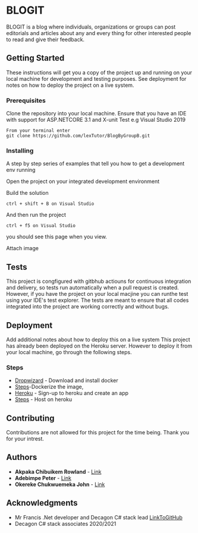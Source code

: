 # BLOGIT

BLOGIT is a blog where individuals, organizations or groups can post editorials and articles about any and every thing for other interested people to read and give their feedback.

## Getting Started

These instructions will get you a copy of the project up and running on your local machine for development and testing purposes. See deployment for notes on how to deploy the project on a live system.

### Prerequisites

Clone the repository into your local machine.
Ensure that you have an IDE with support for ASP.NETCORE 3.1 and X-unit Test e.g Visual Studio 2019

```
From your terminal enter
git clone https://github.com/lexTutor/BlogByGroupB.git 
```

### Installing

A step by step series of examples that tell you how to get a development env running

Open the project on your integrated development environment

Build the solution
```
ctrl + shift + B on Visual Studio
```

And then run the project

```
ctrl + f5 on Visual Studio
```

you should see this page when you view.

Attach image

## Tests

This project is congfigured with gitbhub actiouns for continuous integration and delivery, so tests run automatically when a pull request is created. However, if you have the project on your local macjine you can runthe test using your IDE's test explorer.
The tests are meant to ensure that all codes integrated into the project are working correctly and without bugs.

## Deployment

Add additional notes about how to deploy this on a live system
This project has already been deployed on the Heroku server. 
However to deploy it from your local machine, go through the following steps.

### Steps

* [Dropwizard](https://docs.docker.com/desktop/) - Download and install docker
* [Steps](https://docs.docker.com/engine/examples/dotnetcore/)-Dockerize the image, 
* [Heroku](https://www.heroku.com/) - Sign-up to heroku and create an app
* [Steps](https://dev.to/alrobilliard/deploying-net-core-to-heroku-1lfe) - Host on heroku

## Contributing

Contributions are not allowed for this project for the time being. Thank you for your intrest.

## Authors

* **Akpaka Chibuikem Rowland** - [Link](https://kingdomprofilepage.herokuapp.com/)
* **Adebimpe Peter** - [Link](https://peteradebimpe.herokuapp.com/)
* **Okereke Chukwuemeka John** - [Link](https://jhayprofilepage.herokuapp.com/)

## Acknowledgments

* Mr Francis .Net developer and Decagon C# stack lead [LinkToGitHub](https://github.com/cidospark)
* Decagon C# stack associates 2020/2021
